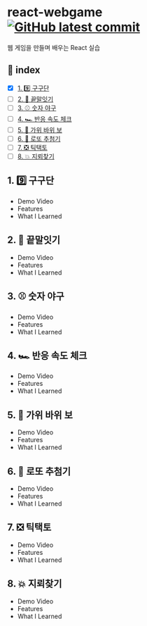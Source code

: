 # react-webgame [![GitHub latest commit](https://img.shields.io/github/last-commit/DevSeulgi/react-webgame)](https://github.com/DevSeulgi/react-webgame/commit)
웹 게임을 만들며 배우는 React 실습

## 📜 index
- [x] [1. 9️⃣ 구구단](https://github.com/DevSeulgi/react-webgame#-1.-9️⃣-구구단)
- [ ] [2. 🔗 끝말잇기](https://github.com/DevSeulgi/react-webgame#-2.-🔗-끝말잇기)
- [ ] [3. ⚾️ 숫자 야구](https://github.com/DevSeulgi/react-webgame#-3.-⚾️-숫자-야구)
- [ ] [4. 🏎 반응 속도 체크](https://github.com/DevSeulgi/react-webgame#-4.-🏎-반응-속도-체크)
- [ ] [5. 🤘 가위 바위 보](https://github.com/DevSeulgi/react-webgame#-5.-🤘-가위-바위-보)
- [ ] [6. 🎱 로또 추첨기](https://github.com/DevSeulgi/react-webgame#-6.-🎱-로또-추첨기)
- [ ] [7. ❎ 틱택토](https://github.com/DevSeulgi/react-webgame#-7.-❎-틱택토)
- [ ] [8. 💥 지뢰찾기](https://github.com/DevSeulgi/react-webgame#-8.-💥-지뢰찾기)

## 1. 9️⃣ 구구단
- Demo Video
- Features
- What I Learned

## 2. 🔗 끝말잇기
- Demo Video
- Features
- What I Learned

## 3. ⚾️ 숫자 야구
- Demo Video
- Features
- What I Learned

## 4. 🏎 반응 속도 체크
- Demo Video
- Features
- What I Learned

## 5. 🤘 가위 바위 보
- Demo Video
- Features
- What I Learned

## 6. 🎱 로또 추첨기
- Demo Video
- Features
- What I Learned

## 7. ❎ 틱택토
- Demo Video
- Features
- What I Learned

## 8. 💥 지뢰찾기
- Demo Video
- Features
- What I Learned
